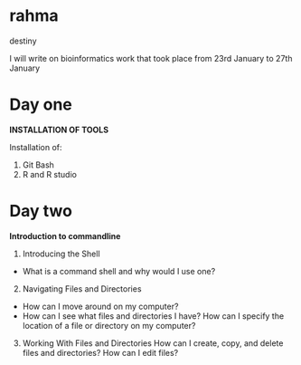 # rahma
destiny

I will write on bioinformatics work that took place from 23rd January to 27th January
# Day one
**INSTALLATION OF TOOLS**

Installation of:
1. Git Bash 
2. R and R studio

# Day two 
**Introduction to commandline**
1. Introducing the Shell	
-  What is a command shell and why would I use one?
2. Navigating Files and Directories
- 	How can I move around on my computer?
- How can I see what files and directories I have?
How can I specify the location of a file or directory on my computer?
3. Working With Files and Directories
	How can I create, copy, and delete files and directories?
How can I edit files?



